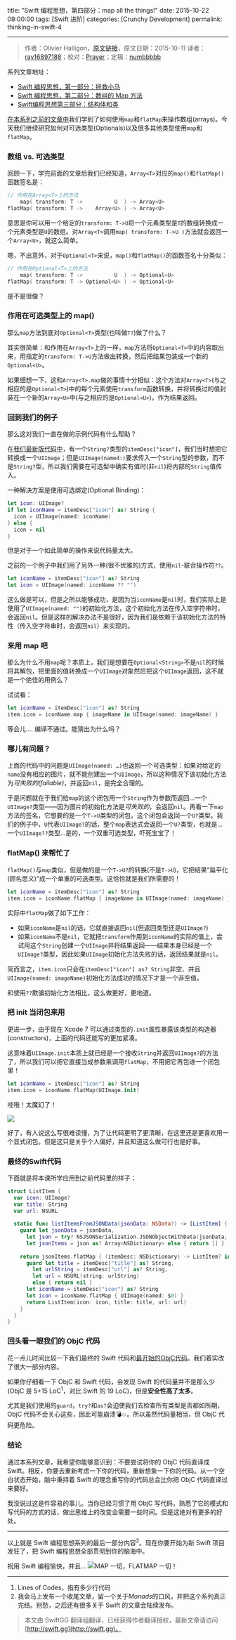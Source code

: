 title: "Swift 编程思想，第四部分：map all the things!"
date: 2015-10-22 09:00:00
tags: [Swift 进阶]
categories: [Crunchy Development]
permalink: thinking-in-swift-4

---
> 作者：Olivier Halligon，[原文链接](http://alisoftware.github.io/swift/2015/10/11/thinking-in-swift-4/)，原文日期：2015-10-11
> 译者：[ray16897188](http://www.jianshu.com/users/97c49dfd1f9f/latest_articles)；校对：[Prayer](http://www.futantan.com)；定稿：[numbbbbb](http://numbbbbb.com/)
  







系列文章地址：

* [Swift 编程思想，第一部分：拯救小马](http://swift.gg/2015/09/29/thinking-in-swift-1/)
* [Swift 编程思想，第二部分：数组的 Map 方法](http://swift.gg/2015/10/09/thinking-in-swift-2/)
* [Swift编程思想第三部分：结构体和类](http://alisoftware.github.io/swift/2015/10/03/thinking-in-swift-3/)


[在本系列之前的文章中](http://swift.gg/2015/10/09/thinking-in-swift-2/)我们学到了如何使用`map`和`flatMap`来操作数组(arrays)。今天我们继续研究如何对可选类型(Optionals)以及很多其他类型使用`map`和`flatMap`。

<!--more-->

### 数组 vs. 可选类型
回顾一下，学完前面的文章后我们已经知道，`Array<T>`对应的`map()`和`flatMap()`函数签名是：

```swift
// 作用在Array<T>上的方法
    map( transform: T ->          U  ) -> Array<U>
flatMap( transform: T ->    Array<U> ) -> Array<U>
```

意思是你可以用一个给定的`transform: T->U`将一个元素类型是`T`的数组转换成一个元素类型是`U`的数组。对`Array<T>`调用`map( transform: T->U )`方法就会返回一个`Array<U>`，就这么简单。

嗯，不出意外，对于`Optional<T>`来说，`map()`和`flatMap()`的函数签名十分类似：

```swift
// 作用在Optional<T>上的方法
    map( transform: T ->          U  ) -> Optional<U>
flatMap( transform: T -> Optional<U> ) -> Optional<U>
```

是不是很像？

### 作用在可选类型上的 map()
那么`map`方法到底对`Optional<T>`类型(也叫做`T?`)做了什么？

其实很简单：和作用在`Array<T>`上的一样，`map`方法将`Optional<T>`中的内容取出来，用指定的`transform: T->U`方法做出转换，然后把结果包装成一个新的`Optional<U>`。

如果细想一下，这和`Array<T>.map`做的事情十分相似：这个方法对`Array<T>`(与之相应的是`Optional<T>`)中的每个元素使用`transform`函数转换，并将转换过的值封装在一个新的`Array<U>`中(与之相应的是`Optional<U>`)，作为结果返回。

### 回到我们的例子

那么这对我们一直在做的示例代码有什么帮助？

在[我们最新版代码中](http://alisoftware.github.io/swift/2015/10/03/thinking-in-swift-3/#converting-our-class-to-a-struct)，有一个`String?`类型的`itemDesc["icon"]`，我们当时想把它转换成一个`UIImage`；但是`UIImage(named:)`要求传入一个`String`型的参数，而不是`String?`型，所以我们需要在可选型中确实有值时(非`nil`)将内部的`String`值传入。

一种解决方案是使用可选绑定(Optional Binding)：

```swift
let icon: UIImage?
if let iconName = itemDesc["icon"] as? String {
  icon = UIImage(named: iconName)
} else {
  icon = nil
}
```

但是对于一个如此简单的操作来说代码量太大。

之前的一个例子中我们用了另外一种(很不优雅的)方式，使用`nil`-联合操作符`??`。

```swift
let iconName = itemDesc["icon"] as? String
let icon = UIImage(named: iconName ?? "")
```
这么做是可以，但是之所以能够成功，是因为当`iconName`是`nil`时，我们实际上是使用了`UIImage(named: "")`的初始化方法，这个初始化方法在传入空字符串时，会返回`nil`。但是这样的解决办法不是很好，因为我们是依赖于该初始化方法的特性（传入空字符串时，会返回`nil`）来实现的。

### 来用 map 吧

那么为什么不用`map`呢？本质上，我们是想要在`Optional<String>`不是`nil`的时候将其解包，把里面的值转换成一个`UIImage`对象然后把这个`UIImage`返回，这不就是一个绝佳的用例么？

试试看：

```swift
let iconName = itemDesc["icon"] as? String
item.icon = iconName.map { imageName in UIImage(named: imageName) }
```

等会儿.... 编译不通过。能猜出为什么吗？

### 哪儿有问题？

上面的代码中的问题是`UIImage(named: …)`也返回一个可选类型：如果对给定的`name`没有相应的图片，就不能创建出一个`UIImage`，所以这种情况下该初始化方法为*可失败的(failable)*，并返回`nil`，是完全合理的。

于是问题就在于我们给`map`的这个闭包用一个`String`作为参数而返回...一个`UIImage?`类型——因为图片的初始化方法是*可失败的*，会返回`nil`。再看一下`map`方法的签名，它想要的是一个`T->U`类型的闭包，这个闭包会返回一个`U?`类型。我们的例子中，`U`代表`UIImage?`的话，整个`map`表达式会返回一个`U?`类型，也就是...一个`UIImage??`类型...是的，一个双重可选类型，吓死宝宝了！

### flatMap() 来帮忙了

`flatMap()`与`map`类似，但是做的是一个`T->U?`的转换(不是`T->U`)，它把结果“扁平化(顾名思义)”成一个单重的可选类型。这恰恰就是我们所需要的！

```swift
let iconName = itemDesc["icon"] as? String
item.icon = iconName.flatMap { imageName in UIImage(named: imageName) }
```

实际中`flatMap`做了如下工作：

- 如果`iconName`是`nil`的话，它就直接返回`nil`(但返回类型还是`UIImage?`)
- 如果`iconName`不是`nil`，它就把`transform`作用到`iconName`的实际的值上，尝试用这个`String`创建一个`UIImage`并将结果返回——结果本身已经是一个`UIImage?`类型，因此如果`UIImage`初始化方法失败的话，返回结果就是`nil`。

简而言之，`item.icon`只会在`itemDesc["icon"] as? String`非空、并且`UIImage(named: imageName)`初始化方法成功的情况下才是一个非空值。

和使用`??`欺骗初始化方法相比，这么做更好，更地道。

### 把 init 当闭包来用

更进一步，由于现在 Xcode 7 可以通过类型的`.init`属性暴露该类型的构造器(constructors)，上面的代码还能写的更加紧凑。

这意味着`UIImage.init`本质上就已经是一个接收`String`并返回`UIImage?`的方法了，所以我们可以把它直接当成参数来调用`flatMap`，不用把它再包进一个闭包里！

```swift
let iconName = itemDesc["icon"] as? String
item.icon = iconName.flatMap(UIImage.init)
```

哇哦！太魔幻了！

![](/img/articles/thinking-in-swift-4/magic.gif1445562506.7864432)

好了，有人说这么写很难读懂，为了让代码更明了更清晰，在这里还是更喜欢用一个显式闭包。但是这只是关乎个人偏好，并且知道这么做可行也是好事。

### 最终的Swift代码
下面就是将本课所学应用到之前代码里的样子：

```swift
struct ListItem {
  var icon: UIImage?
  var title: String
  var url: NSURL
  
  static func listItemsFromJSONData(jsonData: NSData?) -> [ListItem] {
    guard let jsonData = jsonData,
      let json = try? NSJSONSerialization.JSONObjectWithData(jsonData, options: []),
      let jsonItems = json as? Array<NSDictionary> else { return [] }
    
    return jsonItems.flatMap { (itemDesc: NSDictionary) -> ListItem? in
      guard let title = itemDesc["title"] as? String,
        let urlString = itemDesc["url"] as? String,
        let url = NSURL(string: urlString)
        else { return nil }
      let iconName = itemDesc["icon"] as? String
      let icon = iconName.flatMap { UIImage(named: $0) }
      return ListItem(icon: icon, title: title, url: url)
    }
  }
}
```

### 回头看一眼我们的 ObjC 代码

花一点儿时间比较一下我们最终的 Swift 代码和[最开始的ObjC代码](http://alisoftware.github.io/swift/2015/09/06/thinking-in-swift-1/#the-objc-code)。我们着实改了很大一部分内容。

如果你仔细看一下 ObjC 和 Swift 代码，会发现 Swift 的代码量并不是那么少(ObjC 是 5+15 LoC<sup>1</sup>，对比 Swift 的 19 LoC)，但是**安全性高了太多**。

尤其是我们使用的`guard`，`try?`和`as?`会迫使我们去检查所有类型是否都如所期，ObjC 代码不会关心这些，因此可能崩溃💣💥。所以虽然代码量相当，但 ObjC 代码更危险。

### 结论

通过本系列文章，我希望你能够意识到：不要尝试将你的 ObjC 代码直译成 Swift。相反，你要去重新考虑一下你的代码，重新想象一下你的代码。从一个空白状态开始，脑中秉持着 Swift 的理念重写你的代码总会比你把 ObjC 代码直译过来要好。

我没说过这是件容易的事儿。当你已经习惯了用 ObjC 写代码，熟悉了它的模式和写代码的方式的话，做出思维上的改变会需要一些时间。但是这绝对有更多的好处。

---
以上就是 Swift 编程思想系列的最后一部分内容<sup>2</sup>。现在你要开始为新 Swift 项目发狂了，把 Swift 编程思想全部贯彻到你的脑海中。

祝用 Swift 编程愉快，并且...
![MAP 一切，FLATMAP 一切！](/img/articles/thinking-in-swift-4/map-all-the-things.jpg1445562507.5226758)

---
1. Lines of Codes，指有多少行代码
2. 我会马上发布一个收尾文章，留一个关于*Monads*的口风，并把这个系列真正完结。别愁，之后还有很多关于 Swift 的文章会陆续发布。



> 本文由 SwiftGG 翻译组翻译，已经获得作者翻译授权，最新文章请访问 [http://swift.gg](http://swift.gg)。